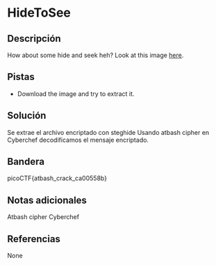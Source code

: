 # HideToSee

## Descripción
How about some hide and seek heh? Look at this image [here](https://artifacts.picoctf.net/c/240/atbash.jpg).

## Pistas
- Download the image and try to extract it.

## Solución
Se extrae el archivo encriptado con steghide
Usando atbash cipher en Cyberchef decodificamos el mensaje encriptado.

## Bandera
picoCTF{atbash_crack_ca00558b}

## Notas adicionales
Atbash cipher
Cyberchef

## Referencias
None